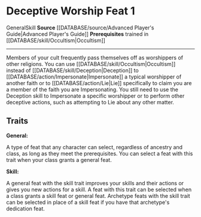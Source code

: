 ﻿---
actions: null
cost: null
element: null
feat: Deceptive Worship
frequency: null
heighten_level: null
id: '2120'
level: '1'
name: Deceptive Worship
prerequisite: Trained in [[DATABASE/skill/Occultism|Occultism]]
rarity: Common
requirement: null
rus_type_level: null
school: null
source: '[[DATABASE/source/Advanced Player''s Guide|Advanced Player''s Guide]]'
subcategory: occultism
trait:
- '[[DATABASE/trait/General|General]]'
- '[[DATABASE/trait/Skill|Skill]]'
trigger: null
type: Feat

---
# Deceptive Worship <span class="item-type">Feat 1</span>

<span class="item-trait">General</span><span class="item-trait">Skill</span>
**Source** [[DATABASE/source/Advanced Player's Guide|Advanced Player's Guide]] 
**Prerequisites** trained in [[DATABASE/skill/Occultism|Occultism]]

---
Members of your cult frequently pass themselves off as worshippers of other religions. You can use [[DATABASE/skill/Occultism|Occultism]] instead of [[DATABASE/skill/Deception|Deception]] to [[DATABASE/action/Impersonate|Impersonate]] a typical worshipper of another faith or to [[DATABASE/action/Lie|Lie]] specifically to claim you are a member of the faith you are Impersonating. You still need to use the Deception skill to Impersonate a specific worshipper or to perform other deceptive actions, such as attempting to Lie about any other matter.

## Traits

**General:**

A type of feat that any character can select, regardless of ancestry and class, as long as they meet the prerequisites. You can select a feat with this trait when your class grants a general feat.

**Skill:**

A general feat with the skill trait improves your skills and their actions or gives you new actions for a skill. A feat with this trait can be selected when a class grants a skill feat or general feat. Archetype feats with the skill trait can be selected in place of a skill feat if you have that archetype's dedication feat.